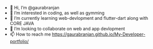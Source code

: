 - 👋 Hi, I’m @gaurabranjan
- 👀 I’m interested in coding, as well as gymming
- 🌱 I’m currently learning web-devlopment and flutter-dart along with CORE JAVA
- 💞️ I’m looking to collaborate on web and app devlopment
- 📫 How to reach me https://gaurabranjan.github.io/My-Developer-portfolio/

<!---
gaurabranjan/gaurabranjan is a ✨ special ✨ repository because its `README.md` (this file) appears on your GitHub profile.
You can click the Preview link to take a look at your changes.
--->
